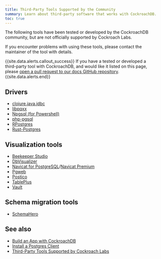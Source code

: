 ```yaml
---
title: Third-Party Tools Supported by the Community
summary: Learn about third-party software that works with CockroachDB.
toc: true
---
```


The following tools have been tested or developed by the CockroachDB community, but are not officially supported by Cockroach Labs.

If you encounter problems with using these tools, please contact the maintainer of the tool with details.

{{site.data.alerts.callout_success}}
If you have a tested or developed a third-party tool with CockroachDB, and would like it listed on this page, please [open a pull request to our docs GitHub repository](https://github.com/cockroachdb/docs/edit/master/${VERSION}/community-tooling.md).
{{site.data.alerts.end}}

## Drivers

- [clojure.java.jdbc](build-a-clojure-app-with-cockroachdb.html)
- [libpqxx](build-a-c++-app-with-cockroachdb.html)
- [Npgsql (for Powershell)](https://blog.ervits.com/2020/03/exploring-cockroachdb-with-jupyter.html)
- [php-pgsql](build-a-php-app-with-cockroachdb.html)
- [RPostgres](https://blog.ervits.com/2020/02/exploring-cockroachdb-with-r-and.html)
- [Rust-Postgres](build-a-rust-app-with-cockroachdb.html)

## Visualization tools

- [Beekeeper Studio](https://www.beekeeperstudio.io/db/cockroachdb-client/)
- [DbVisualizer](https://www.cdata.com/kb/tech/cockroachdb-jdbc-dbv.rst)
- [Navicat for PostgreSQL](https://www.navicat.com/en/products/navicat-for-postgresql)/[Navicat Premium](https://www.navicat.com/en/products/navicat-premium)
- [Pgweb](http://sosedoff.github.io/pgweb/)
- [Postico](https://eggerapps.at/postico/)
- [TablePlus](https://tableplus.com/blog/2018/06/best-cockroachdb-gui-client-tableplus.html)
- [Vault](https://www.vaultproject.io/docs/configuration/storage/cockroachdb.html)

## Schema migration tools

- [SchemaHero](https://schemahero.io/databases/cockroachdb/connecting/)

## See also

- [Build an App with CockroachDB](hello-world-example-apps.html)
- [Install a Postgres Client](install-client-drivers.html)
- [Third-Party Tools Supported by Cockroach Labs](third-party-database-tools.html)
